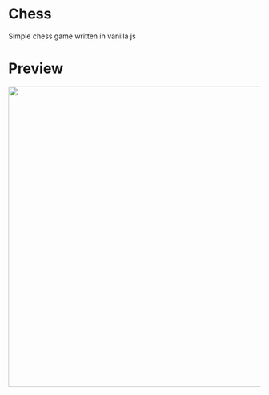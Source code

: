 # Chess
Simple chess game written in vanilla js

# Preview
<img src="https://github.com/Mario-Daoud/h_chess/assets/113902874/b37cbdc0-dc24-490d-b84e-8df4b13059c8" height="600px" width="auto" />
